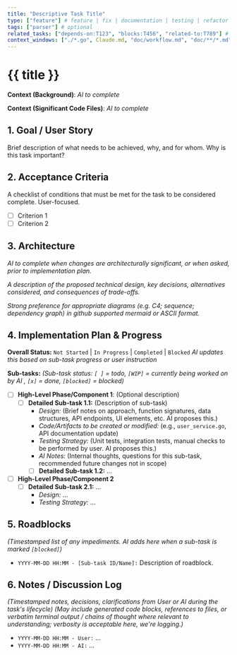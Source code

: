 ```yaml
---
title: "Descriptive Task Title"
type: ["feature"] # feature | fix | documentation | testing | refactor | chore
tags: ["parser"] # optional
related_tasks: ["depends-on:T123", "blocks:T456", "related-to:T789"] # Optional with relationship type
context_windows: ["./*.go", Claude.md, "doc/workflow.md", "doc/**/*.md"] # List of glob patterns useful to build the context window required for this task
---
```


# {{ title }}

**Context (Background)**:
*AI to complete*

**Context (Significant Code Files)**:
*AI to complete*

## 1. Goal / User Story

Brief description of what needs to be achieved, why, and for whom. Why is this task important?

## 2. Acceptance Criteria

A checklist of conditions that must be met for the task to be considered complete. User-focused.

- [ ] Criterion 1
- [ ] Criterion 2

## 3. Architecture

*AI to complete when changes are architecturally significant, or when asked, prior to implementation plan.*

*A description of the proposed technical design, key decisions, alternatives considered, and consequences of trade-offs.*

*Strong preference for appropriate diagrams (e.g. C4; sequence; dependency graph) in github supported mermaid or ASCII format.*

## 4. Implementation Plan & Progress

**Overall Status:** `Not Started` | `In Progress` | `Completed` | `Blocked`
*AI updates this based on sub-task progress or user instruction*

**Sub-tasks:**
*(Sub-task status: `[ ]` = todo, `[WIP]` = currently being worked on by AI , `[x]` = done, `[blocked]` = blocked)*

- [ ] **High-Level Phase/Component 1**: (Optional description)
  - [ ] **Detailed Sub-task 1.1:** (Description of sub-task)
    - *Design:* (Brief notes on approach, function signatures, data structures, API endpoints, UI elements, etc. AI proposes this.)
    - *Code/Artifacts to be created or modified:* (e.g., `user_service.go`, API documentation update)
    - *Testing Strategy:* (Unit tests, integration tests, manual checks to be performed by user. AI proposes this.)
    - *AI Notes:* (Internal thoughts, questions for this sub-task, recommended future changes not in scope)
    - [ ] **Detailed Sub-task 1.2:** ...
- [ ] **High-Level Phase/Component 2**
  - [ ] **Detailed Sub-task 2.1:** ...
    - *Design:* ...
    - *Testing Strategy:* ...

## 5. Roadblocks

*(Timestamped list of any impediments. AI adds here when a sub-task is marked `[blocked]`)*
- `YYYY-MM-DD HH:MM - [Sub-task ID/Name]:` Description of roadblock.

## 6. Notes / Discussion Log

*(Timestamped notes, decisions, clarifications from User or AI during the task's lifecycle)*
*(May include generated code blocks, references to files, or verbatim terminal output / chains of thought where relevant to understanding; verbosity is acceptable here, we're logging.)*

- `YYYY-MM-DD HH:MM - User:` ...
- `YYYY-MM-DD HH:MM - AI:` ...



